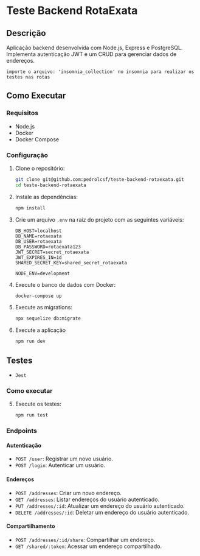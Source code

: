 # Teste Backend RotaExata

## Descrição
Aplicação backend desenvolvida com Node.js, Express e PostgreSQL. Implementa autenticação JWT e um CRUD para gerenciar dados de endereços.

```importe o arquivo: 'insomnia_collection' no insomnia para realizar os testes nas rotas ```

## Como Executar

### Requisitos
- Node.js
- Docker
- Docker Compose

### Configuração
1. Clone o repositório:
    ```bash
    git clone git@github.com:pedrolcsf/teste-backend-rotaexata.git
    cd teste-backend-rotaexata
    ```

2. Instale as dependências:
    ```bash
    npm install
    ```

3. Crie um arquivo `.env` na raiz do projeto com as seguintes variáveis:
    ```env
    DB_HOST=localhost
    DB_NAME=rotaexata
    DB_USER=rotaexata
    DB_PASSWORD=rotaexata123
    JWT_SECRET=secret_rotaexata
    JWT_EXPIRES_IN=1d
    SHARED_SECRET_KEY=shared_secret_rotaexata

    NODE_ENV=development
    ```

4. Execute o banco de dados com Docker:
    ```bash
    docker-compose up
    ```

5. Execute as migrations:
    ```bash
    npx sequelize db:migrate
    ```

6. Execute a aplicação
    ```bash
    npm run dev
    ```

## Testes
- `Jest`

### Como executar
5. Execute os testes:
    ```bash
    npm run test
    ```

### Endpoints

#### Autenticação
- `POST /user`: Registrar um novo usuário.
- `POST /login`: Autenticar um usuário.

#### Endereços
- `POST /addresses`: Criar um novo endereço.
- `GET /addresses`: Listar endereços do usuário autenticado.
- `PUT /addresses/:id`: Atualizar um endereço do usuário autenticado.
- `DELETE /addresses/:id`: Deletar um endereço do usuário autenticado.

#### Compartilhamento
- `POST /addresses/:id/share`: Compartilhar um endereço.
- `GET /shared/:token`: Acessar um endereço compartilhado.
